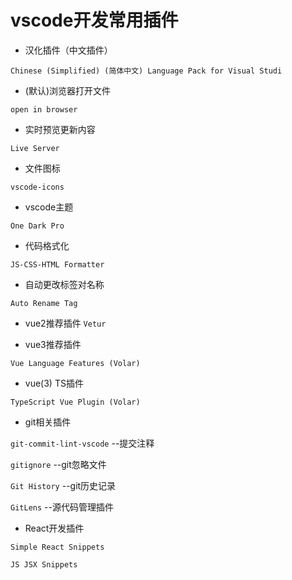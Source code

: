 # vscode开发常用插件

- 汉化插件（中文插件）

`Chinese (Simplified) (简体中文) Language Pack for Visual Studi`

- (默认)浏览器打开文件

`open in browser`

- 实时预览更新内容

`Live Server`

- 文件图标

`vscode-icons`

- vscode主题

`One Dark Pro`

- 代码格式化

`JS-CSS-HTML Formatter`

- 自动更改标签对名称

`Auto Rename Tag`

- vue2推荐插件
`Vetur`

- vue3推荐插件

`Vue Language Features (Volar)`

- vue(3) TS插件

`TypeScript Vue Plugin (Volar)`

- git相关插件

`git-commit-lint-vscode` --提交注释

`gitignore` --git忽略文件

`Git History` --git历史记录

`GitLens` --源代码管理插件

- React开发插件

`Simple React Snippets`

`JS JSX Snippets`

